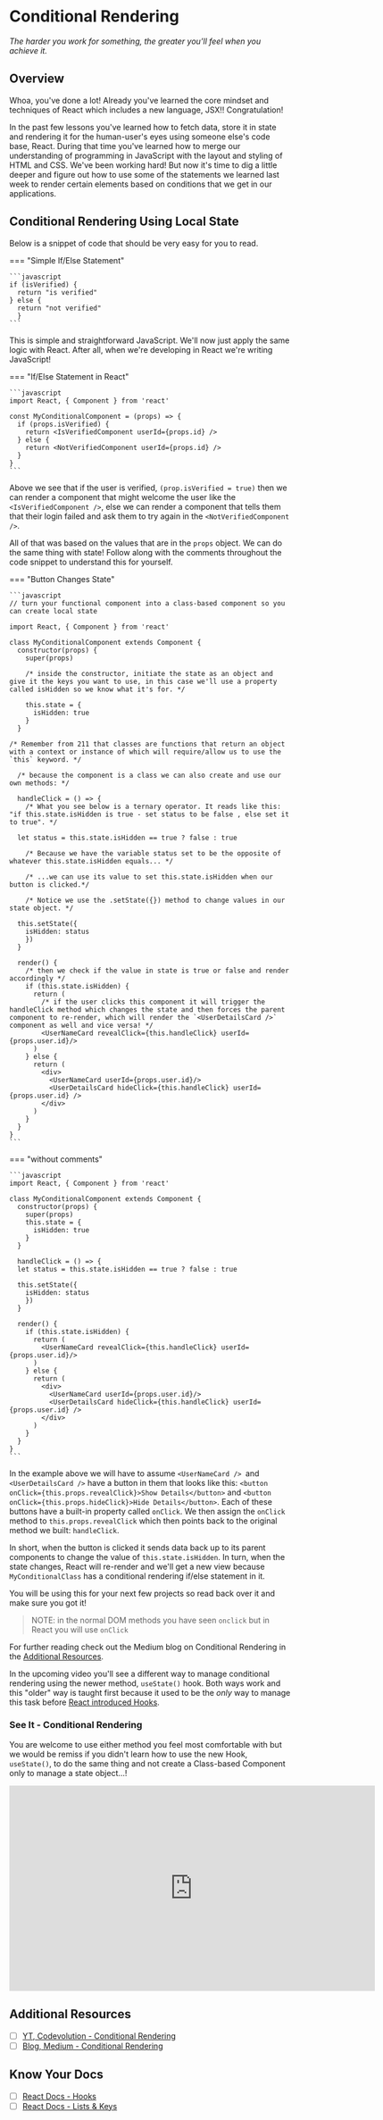 # Conditional Rendering

*The harder you work for something, the greater you’ll feel when you achieve it.*

## Overview

Whoa, you've done a lot! Already you've learned the core mindset and techniques of React which includes a new language, JSX!! Congratulation!

In the past few lessons you've learned how to fetch data, store it in state and rendering it for the human-user's eyes using someone else's code base, React. During that time you've learned how to merge our understanding of programming in JavaScript with the layout and styling of HTML and CSS. We've been working hard! But now it's time to dig a little deeper and figure out how to use some of the statements we learned last week to render certain elements based on conditions that we get in our applications.

## Conditional Rendering Using Local State

Below is a snippet of code that should be very easy for you to read.

=== "Simple If/Else Statement"

    ```javascript
    if (isVerified) {
      return "is verified"
    } else {
      return "not verified"
      }
    ```

This is simple and straightforward JavaScript. We'll now just apply the same logic with React. After all, when we're developing in React we're writing JavaScript!

=== "If/Else Statement in React"

    ```javascript
    import React, { Component } from 'react'

    const MyConditionalComponent = (props) => {
      if (props.isVerified) {
        return <IsVerifiedComponent userId={props.id} />
      } else {
        return <NotVerifiedComponent userId={props.id} />
      }
    }
    ```

Above we see that if the user is verified, `(prop.isVerified = true)` then we can render a component that might welcome the user like the `<IsVerifiedComponent />`, else we can render a component that tells them that their login failed and ask them to try again in the `<NotVerifiedComponent />`.

All of that was based on the values that are in the `props` object. We can do the same thing with state! Follow along with the comments throughout the code snippet to understand this for yourself.

=== "Button Changes State"

    ```javascript
    // turn your functional component into a class-based component so you can create local state

    import React, { Component } from 'react'

    class MyConditionalComponent extends Component {
      constructor(props) {
        super(props)

        /* inside the constructor, initiate the state as an object and give it the keys you want to use, in this case we'll use a property called isHidden so we know what it's for. */

        this.state = {
          isHidden: true
        }
      }

    /* Remember from 211 that classes are functions that return an object with a context or instance of which will require/allow us to use the `this` keyword. */

      /* because the component is a class we can also create and use our own methods: */

      handleClick = () => {
        /* What you see below is a ternary operator. It reads like this: "if this.state.isHidden is true - set status to be false , else set it to true". */

      let status = this.state.isHidden == true ? false : true

        /* Because we have the variable status set to be the opposite of whatever this.state.isHidden equals... */

        /* ...we can use its value to set this.state.isHidden when our button is clicked.*/

        /* Notice we use the .setState({}) method to change values in our state object. */

      this.setState({
        isHidden: status
        })
      }

      render() {
        /* then we check if the value in state is true or false and render accordingly */
        if (this.state.isHidden) {
          return (
            /* if the user clicks this component it will trigger the handleClick method which changes the state and then forces the parent component to re-render, which will render the `<UserDetailsCard />` component as well and vice versa! */
            <UserNameCard revealClick={this.handleClick} userId={props.user.id}/>
          )  
        } else {
          return (
            <div>
              <UserNameCard userId={props.user.id}/>
              <UserDetailsCard hideClick={this.handleClick} userId={props.user.id} />
            </div>
          )
        }
      }
    }
    ```

=== "without comments"

    ```javascript
    import React, { Component } from 'react'

    class MyConditionalComponent extends Component {
      constructor(props) {
        super(props)
        this.state = {
          isHidden: true
        }
      }

      handleClick = () => {
      let status = this.state.isHidden == true ? false : true

      this.setState({
        isHidden: status
        })
      }

      render() {
        if (this.state.isHidden) {
          return (
            <UserNameCard revealClick={this.handleClick} userId={props.user.id}/>
          )  
        } else {
          return (
            <div>
              <UserNameCard userId={props.user.id}/>
              <UserDetailsCard hideClick={this.handleClick} userId={props.user.id} />
            </div>
          )
        }
      }
    }
    ```

In the example above we will have to assume `<UserNameCard /> `and `<UserDetailsCard />` have a button in them that looks like this: `<button onClick={this.props.revealClick}>Show Details</button>` and `<button onClick={this.props.hideClick}>Hide Details</button>`. Each of these buttons have a built-in property called `onClick`. We then assign the `onClick` method to `this.props.revealClick` which then points back to the original method we built: `handleClick`.

In short, when the button is clicked it sends data back up to its parent components to change the value of `this.state.isHidden`. In turn, when the state changes, React will re-render and we'll get a new view because `MyConditionalClass` has a conditional rendering if/else statement in it.

You will be using this for your next few projects so read back over it and make sure you got it!

  > NOTE: in the normal DOM methods you have seen `onclick` but in React you will use `onClick`

For further reading check out the Medium blog on Conditional Rendering in the [Additional Resources](#additional-resources).

In the upcoming video you'll see a different way to manage conditional rendering using the newer method, `useState()` hook. Both ways work and this "older" way is taught first because it used to be the *only* way to manage this task before [React introduced Hooks](https://reactjs.org/docs/hooks-intro.html).

### See It - Conditional Rendering

You are welcome to use either method you feel most comfortable with but we would be remiss if you didn't learn how to use the new Hook, `useState()`, to do the same thing and not create a Class-based Component only to manage a state object...!

<!-- ! Video Contents: Vimeo, Clayton@ACA - ConditionalRenderWith-useStateHook - 411.1.3.1 -->
<iframe src="https://player.vimeo.com/video/492113241" width="655" height="368"  frameborder="0" allow="autoplay; fullscreen" allowfullscreen></iframe>

## Additional Resources

- [ ] [YT, Codevolution - Conditional Rendering](https://youtu.be/7o5FPaVA9m0)
- [ ] [Blog, Medium - Conditional Rendering](https://medium.com/better-programming/4-ways-to-conditionally-render-in-react-3785fb5e5013)

## Know Your Docs

- [ ] [React Docs - Hooks](https://reactjs.org/docs/hooks-intro.html)
- [ ] [React Docs - Lists & Keys](https://reactjs.org/docs/lists-and-keys.html)
